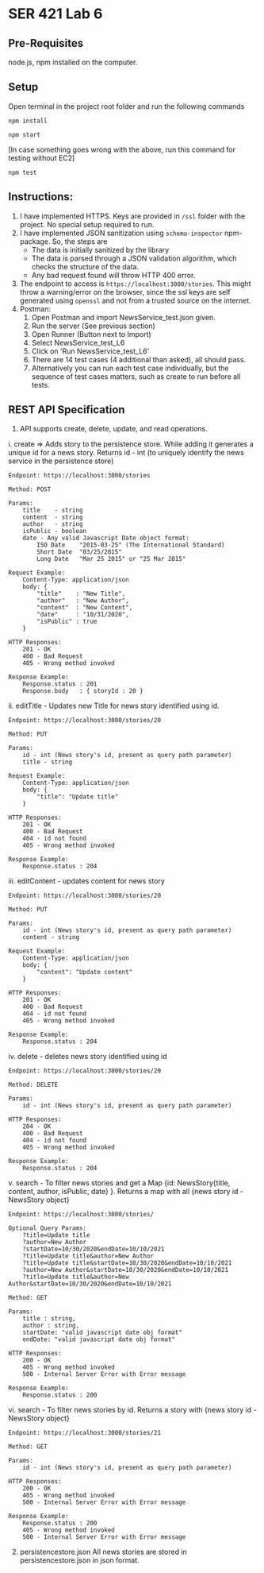 # SER 421 Lab 6

## Pre-Requisites
node.js, npm installed on the computer.

## Setup
Open terminal in the project root folder and run the following commands

`npm install`

`npm start`


[In case something goes wrong with the above, run this command for testing without EC2]

`npm test`

## Instructions:
1. I have implemented HTTPS. Keys are provided in `/ssl` folder with the project. No special setup required to run.
2. I have implemented JSON sanitization using `schema-inspector` npm-package. So, the steps are
    * The data is initially sanitized by the library
    * The data is parsed through a JSON validation algorithm, which checks the structure of the data.
    * Any bad request found will throw HTTP 400 error.
3. The endpoint to access is `https://localhost:3000/stories`. This might throw a warning/error on the browser, since the ssl keys are self generated using `openssl` and not from a trusted source on the internet.
4. Postman:
    1. Open Postman and import NewsService_test.json given.
    2. Run the server (See previous section)
    3. Open Runner (Button next to Import)
    4. Select NewsService_test_L6 
    5. Click on 'Run NewsService_test_L6'
    6. There are 14 test cases (4 additional than asked), all should pass.
    7. Alternatively you can run each test case individually, but the sequence of test cases matters, such as create to run before all tests.


## REST API Specification
1. API supports create, delete, update, and read operations.

i. create => Adds story to the persistence store. While adding it generates a unique id for a news story. Returns id - int (to uniquely identify the news service in the persistence store)

    Endpoint: https://localhost:3000/stories

    Method: POST
    
    Params:
        title    - string
        content  - string
        author   - string
        isPublic - boolean
        date - Any valid Javascript Date object format:
            ISO Date	"2015-03-25" (The International Standard)
            Short Date	"03/25/2015"
            Long Date	"Mar 25 2015" or "25 Mar 2015"
    
    Request Example: 
        Content-Type: application/json
        body: {
            "title"    : "New Title",
            "author"   : "New Author",
            "content"  : "New Content",
            "date"     : "10/31/2020",
            "isPublic" : true
        }
    
    HTTP Responses: 
        201 - OK
        400 - Bad Request
        405 - Wrong method invoked
    
    Response Example:
        Response.status : 201
        Response.body   : { storyId : 20 }
    
ii. editTitle - Updates new Title for news story identified using id.
    
    Endpoint: https://localhost:3000/stories/20

    Method: PUT
    
    Params:
        id - int (News story's id, present as query path parameter)
        title - string

    Request Example:
        Content-Type: application/json
        body: {
            "title": "Update title"
        }

    HTTP Responses: 
        201 - OK
        400 - Bad Request
        404 - id not found
        405 - Wrong method invoked

    Response Example:
        Response.status : 204

iii. editContent - updates content for news story
    
    Endpoint: https://localhost:3000/stories/20

    Method: PUT
    
    Params:
        id - int (News story's id, present as query path parameter)
        content - string

    Request Example:
        Content-Type: application/json
        body: {
            "content": "Update content"
        }

    HTTP Responses: 
        201 - OK
        400 - Bad Request
        404 - id not found
        405 - Wrong method invoked

    Response Example:
        Response.status : 204

iv. delete - deletes news story identified using id

    Endpoint: https://localhost:3000/stories/20

    Method: DELETE
    
    Params:
        id - int (News story's id, present as query path parameter)

    HTTP Responses: 
        204 - OK
        400 - Bad Request
        404 - id not found
        405 - Wrong method invoked

    Response Example:
        Response.status : 204

  v. search - To filter news stories and get a Map {id: NewsStory{title, content, author, isPublic, date} }.
              Returns a map with all {news story id - NewsStory object}

    Endpoint: https://localhost:3000/stories/

    Optional Query Params: 
        ?title=Update title
        ?author=New Author
        ?startDate=10/30/2020&endDate=10/10/2021
        ?title=Update title&author=New Author
        ?title=Update title&startDate=10/30/2020&endDate=10/10/2021
        ?author=New Author&startDate=10/30/2020&endDate=10/10/2021
        ?title=Update title&author=New Author&startDate=10/30/2020&endDate=10/10/2021

    Method: GET
    
    Params:
        title : string,
        author : string,
        startDate: "valid javascript date obj format"
        endDate: "valid javascript date obj format"

    HTTP Responses: 
        200 - OK
        405 - Wrong method invoked
        500 - Internal Server Error with Error message

    Response Example:
        Response.status : 200
vi. search - To filter news stories by id. Returns a story with {news story id - NewsStory object}

    Endpoint: https://localhost:3000/stories/21

    Method: GET
    
    Params:
        id - int (News story's id, present as query path parameter)

    HTTP Responses: 
        200 - OK
        405 - Wrong method invoked
        500 - Internal Server Error with Error message

    Response Example:
        Response.status : 200
        405 - Wrong method invoked
        500 - Internal Server Error with Error message
        

2. persistencestore.json
All news stories are stored in persistencestore.json in json format.
